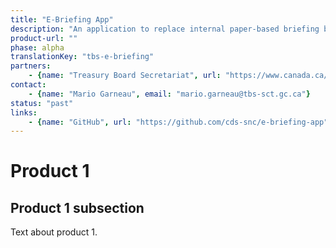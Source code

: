 ```yaml
---
title: "E-Briefing App"
description: "An application to replace internal paper-based briefing binders."
product-url: ""
phase: alpha
translationKey: "tbs-e-briefing"
partners:
    - {name: "Treasury Board Secretariat", url: "https://www.canada.ca/en/treasury-board-secretariat.html"}
contact:
    - {name: "Mario Garneau", email: "mario.garneau@tbs-sct.gc.ca"}
status: "past"
links:
    - {name: "GitHub", url: "https://github.com/cds-snc/e-briefing-app"}
---
```

# Product 1

## Product 1 subsection

Text about product 1.